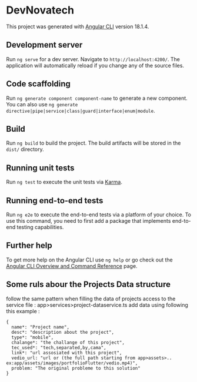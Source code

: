 # DevNovatech

This project was generated with [Angular CLI](https://github.com/angular/angular-cli) version 18.1.4.

## Development server

Run `ng serve` for a dev server. Navigate to `http://localhost:4200/`. The application will automatically reload if you change any of the source files.

## Code scaffolding

Run `ng generate component component-name` to generate a new component. You can also use `ng generate directive|pipe|service|class|guard|interface|enum|module`.

## Build

Run `ng build` to build the project. The build artifacts will be stored in the `dist/` directory.

## Running unit tests

Run `ng test` to execute the unit tests via [Karma](https://karma-runner.github.io).

## Running end-to-end tests

Run `ng e2e` to execute the end-to-end tests via a platform of your choice. To use this command, you need to first add a package that implements end-to-end testing capabilities.

## Further help

To get more help on the Angular CLI use `ng help` or go check out the [Angular CLI Overview and Command Reference](https://angular.dev/tools/cli) page.

## Some ruls abour the Projects Data structure

follow the same pattern when filling the data of projects 
access to the service file : app>services>project-dataservice.ts
add data using following this example :

    {
      name*: "Project name", 
      desc*: "description about the project", 
      type*: "mobile", 
      chalange*: "the challange of this project", 
      tec_used*: "tech,separated,by,cama", 
      link*: "url assosiated with this project", 
      vedio_url: "url or (the full path starting from app>assets>.. ex:app/assets/images/portfolioFlutter/vedio.mp4)", 
      problem: "The original probleme to this solution" 
    }
